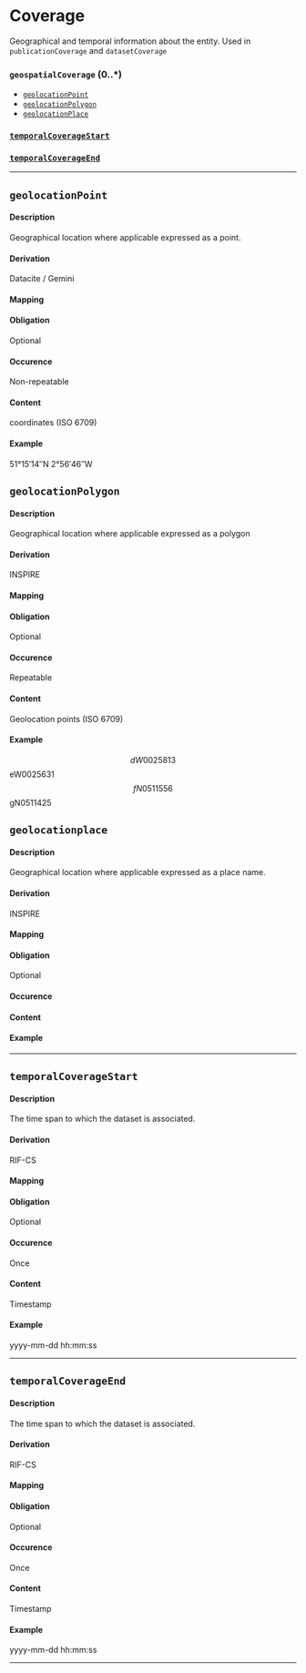 # Coverage
Geographical and temporal information about the entity.
Used in `publicationCoverage` and `datasetCoverage`

### `geospatialCoverage` (0..*)

- [`geolocationPoint`](#geolocation-point)
- [`geolocationPolygon`](#geolocationbox)
- [`geolocationPlace`](#geolocationplace)

### [`temporalCoverageStart`](#temporalcoveragestart-1)
### [`temporalCoverageEnd`](#temporalcoverageend-1)
------------------------

## `geolocationPoint`  
#### Description
Geographical location where applicable expressed as a point.
#### Derivation
Datacite / Gemini
#### Mapping
#### Obligation
Optional
#### Occurence
Non-repeatable
#### Content 
coordinates (ISO 6709)
#### Example
51°15′14″N 2°56′46″W

## `geolocationPolygon`
#### Description
Geographical location where applicable expressed as a polygon
#### Derivation
INSPIRE
#### Mapping
#### Obligation
Optional
#### Occurence
Repeatable
#### Content 
Geolocation points (ISO 6709)
#### Example 
$$dW0025813$$eW0025631$$fN0511556$$gN0511425

## `geolocationplace`
#### Description
Geographical location where applicable expressed as a place name.
#### Derivation
INSPIRE
#### Mapping
#### Obligation
Optional
#### Occurence	
#### Content 
#### Example  

---------------------

## `temporalCoverageStart`
#### Description
The time span to which the dataset is associated.
#### Derivation
RIF-CS
#### Mapping
#### Obligation	
Optional
#### Occurence
Once
#### Content 
Timestamp
#### Example
yyyy-mm-dd hh:mm:ss

---------------------

## `temporalCoverageEnd`
#### Description
The time span to which the dataset is associated.
#### Derivation
RIF-CS
#### Mapping
#### Obligation	
Optional
#### Occurence
Once
#### Content 
Timestamp
#### Example
yyyy-mm-dd hh:mm:ss

---------------------
